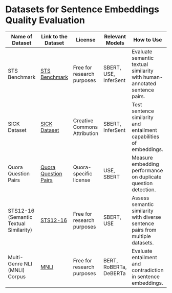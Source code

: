 
# Datasets for Sentence Embeddings Quality Evaluation

| Name of Dataset | Link to the Dataset | License | Relevant Models | How to Use | Ease of Implementation | Importance |
|------------------|---------------------|---------|------------------|------------|-------------------------|------------|
| STS Benchmark | [STS Benchmark](https://paperswithcode.com/dataset/sts-benchmark) | Free for research purposes | SBERT, USE, InferSent | Evaluate semantic textual similarity with human-annotated sentence pairs. | Easy | High - gold standard for sentence similarity evaluation. |
| SICK Dataset | [SICK Dataset](https://paperswithcode.com/dataset/sick) | Creative Commons Attribution | SBERT, InferSent | Test sentence similarity and entailment capabilities of embeddings. | Moderate | High - evaluates both similarity and entailment relationships. |
| Quora Question Pairs | [Quora Question Pairs](https://www.quora.com/q/quoradata/First-Quora-Dataset-Release-Question-Pairs) | Quora-specific license | USE, SBERT | Measure embedding performance on duplicate question detection. | Moderate | High - real-world relevance for question-matching tasks. |
| STS12-16 (Semantic Textual Similarity) | [STS12-16](http://ixa2.si.ehu.eus/stswiki/) | Free for research purposes | SBERT, USE | Assess semantic similarity with diverse sentence pairs from multiple datasets. | Easy | High - benchmark for cross-year sentence similarity evaluation. |
| Multi-Genre NLI (MNLI) Corpus | [MNLI](https://cims.nyu.edu/~sbowman/multinli/) | Free for research purposes | BERT, RoBERTa, DeBERTa | Evaluate entailment and contradiction in sentence embeddings. | Moderate | High - provides multi-domain entailment testing. |

